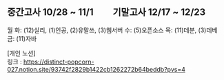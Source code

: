 ## 중간고사 10/28 ~ 11/1 &nbsp;&nbsp;&nbsp;&nbsp;&nbsp;&nbsp;&nbsp; 기말고사 12/17 ~ 12/23
월
화: (12)실리, (1)인공, (2)유말쓰, (3)웹서버
수: (5)오픈소스
목: (11)데분, (3)데베
금: (11)자바

[개인 노션] <br>
링크 : <https://distinct-popcorn-027.notion.site/93742f2829b1422cb1262272b64beddb?pvs=4>
